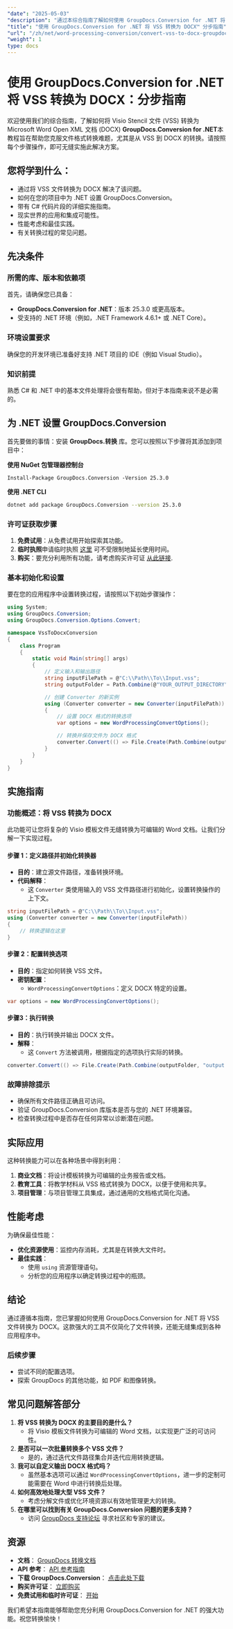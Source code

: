 ```yaml
---
"date": "2025-05-03"
"description": "通过本综合指南了解如何使用 GroupDocs.Conversion for .NET 将 Visio Stencil 文件 (VSS) 无缝转换为 Microsoft Word Open XML 文档 (DOCX)。"
"title": "使用 GroupDocs.Conversion for .NET 将 VSS 转换为 DOCX™ 分步指南"
"url": "/zh/net/word-processing-conversion/convert-vss-to-docx-groupdocs-conversion-net/"
"weight": 1
type: docs
---
```

# 使用 GroupDocs.Conversion for .NET 将 VSS 转换为 DOCX：分步指南

欢迎使用我们的综合指南，了解如何将 Visio Stencil 文件 (VSS) 转换为 Microsoft Word Open XML 文档 (DOCX) **GroupDocs.Conversion for .NET**本教程旨在帮助您克服文件格式转换难题，尤其是从 VSS 到 DOCX 的转换。请按照每个步骤操作，即可无缝实施此解决方案。

## 您将学到什么：
- 通过将 VSS 文件转换为 DOCX 解决了该问题。
- 如何在您的项目中为 .NET 设置 GroupDocs.Conversion。
- 带有 C# 代码片段的详细实施指南。
- 现实世界的应用和集成可能性。
- 性能考虑和最佳实践。
- 有关转换过程的常见问题。

## 先决条件

### 所需的库、版本和依赖项
首先，请确保您已具备：
- **GroupDocs.Conversion for .NET**：版本 25.3.0 或更高版本。
- 受支持的 .NET 环境（例如，.NET Framework 4.6.1+ 或 .NET Core）。

### 环境设置要求
确保您的开发环境已准备好支持 .NET 项目的 IDE（例如 Visual Studio）。

### 知识前提
熟悉 C# 和 .NET 中的基本文件处理将会很有帮助，但对于本指南来说不是必需的。

## 为 .NET 设置 GroupDocs.Conversion

首先要做的事情：安装 **GroupDocs.转换** 库。您可以按照以下步骤将其添加到项目中：

**使用 NuGet 包管理器控制台**
```plaintext
Install-Package GroupDocs.Conversion -Version 25.3.0
```

**使用 .NET CLI**
```bash
dotnet add package GroupDocs.Conversion --version 25.3.0
```

### 许可证获取步骤
1. **免费试用**：从免费试用开始探索其功能。
2. **临时执照**申请临时执照 [这里](https://purchase.groupdocs.com/temporary-license/) 可不受限制地延长使用时间。
3. **购买**：要充分利用所有功能，请考虑购买许可证 [从此链接](https://purchase。groupdocs.com/buy).

### 基本初始化和设置
要在您的应用程序中设置转换过程，请按照以下初始步骤操作：

```csharp
using System;
using GroupDocs.Conversion;
using GroupDocs.Conversion.Options.Convert;

namespace VssToDocxConversion
{
    class Program
    {
        static void Main(string[] args)
        {
            // 定义输入和输出路径
            string inputFilePath = @"C:\\Path\\To\\Input.vss";
            string outputFolder = Path.Combine(@"YOUR_OUTPUT_DIRECTORY", "ConvertedFiles");

            // 创建 Converter 的新实例
            using (Converter converter = new Converter(inputFilePath))
            {
                // 设置 DOCX 格式的转换选项
                var options = new WordProcessingConvertOptions();

                // 转换并保存文件为 DOCX 格式
                converter.Convert(() => File.Create(Path.Combine(outputFolder, "output.docx")), options);
            }
        }
    }
}
```

## 实施指南

### 功能概述：将 VSS 转换为 DOCX
此功能可让您将复杂的 Visio 模板文件无缝转换为可编辑的 Word 文档。让我们分解一下实现过程。

#### 步骤 1：定义路径并初始化转换器
- **目的**：建立源文件路径，准备转换环境。
- **代码解释**：
  - 这 `Converter` 类使用输入的 VSS 文件路径进行初始化，设置转换操作的上下文。

```csharp
string inputFilePath = @"C:\\Path\\To\\Input.vss";
using (Converter converter = new Converter(inputFilePath))
{
    // 转换逻辑在这里
}
```

#### 步骤 2：配置转换选项
- **目的**：指定如何转换 VSS 文件。
- **密钥配置**：
  - `WordProcessingConvertOptions`：定义 DOCX 特定的设置。

```csharp
var options = new WordProcessingConvertOptions();
```

#### 步骤3：执行转换
- **目的**：执行转换并输出 DOCX 文件。
- **解释**：
  - 这 `Convert` 方法被调用，根据指定的选项执行实际的转换。

```csharp
converter.Convert(() => File.Create(Path.Combine(outputFolder, "output.docx")), options);
```

### 故障排除提示
- 确保所有文件路径正确且可访问。
- 验证 GroupDocs.Conversion 库版本是否与您的 .NET 环境兼容。
- 检查转换过程中是否存在任何异常以诊断潜在问题。

## 实际应用
这种转换能力可以在各种场景中得到利用：
1. **商业文档**：将设计模板转换为可编辑的业务报告或文档。
2. **教育工具**：将教学材料从 VSS 格式转换为 DOCX，以便于使用和共享。
3. **项目管理**：与项目管理工具集成，通过通用的文档格式简化沟通。

## 性能考虑
为确保最佳性能：
- **优化资源使用**：监控内存消耗，尤其是在转换大文件时。
- **最佳实践**：
  - 使用 `using` 资源管理语句。
  - 分析您的应用程序以确定转换过程中的瓶颈。

## 结论
通过遵循本指南，您已掌握如何使用 GroupDocs.Conversion for .NET 将 VSS 文件转换为 DOCX。这款强大的工具不仅简化了文件转换，还能无缝集成到各种应用程序中。

### 后续步骤
- 尝试不同的配置选项。
- 探索 GroupDocs 的其他功能，如 PDF 和图像转换。

## 常见问题解答部分
1. **将 VSS 转换为 DOCX 的主要目的是什么？**
   - 将 Visio 模板文件转换为可编辑的 Word 文档，以实现更广泛的可访问性。
2. **是否可以一次批量转换多个 VSS 文件？**
   - 是的，通过迭代文件路径集合并迭代应用转换逻辑。
3. **我可以自定义输出 DOCX 格式吗？**
   - 虽然基本选项可以通过 `WordProcessingConvertOptions`，进一步的定制可能需要在 Word 中进行转换后处理。
4. **如何高效地处理大型 VSS 文件？**
   - 考虑分解文件或优化环境资源以有效地管理更大的转换。
5. **在哪里可以找到有关 GroupDocs.Conversion 问题的更多支持？**
   - 访问 [GroupDocs 支持论坛](https://forum.groupdocs.com/c/conversion/10) 寻求社区和专家的建议。

## 资源
- **文档**： [GroupDocs 转换文档](https://docs.groupdocs.com/conversion/net/)
- **API 参考**： [API 参考指南](https://reference.groupdocs.com/conversion/net/)
- **下载 GroupDocs.Conversion**： [点击此处下载](https://releases.groupdocs.com/conversion/net/)
- **购买许可证**： [立即购买](https://purchase.groupdocs.com/buy)
- **免费试用和临时许可证**： [开始](https://releases.groupdocs.com/conversion/net/)

我们希望本指南能够帮助您充分利用 GroupDocs.Conversion for .NET 的强大功能。祝您转换愉快！